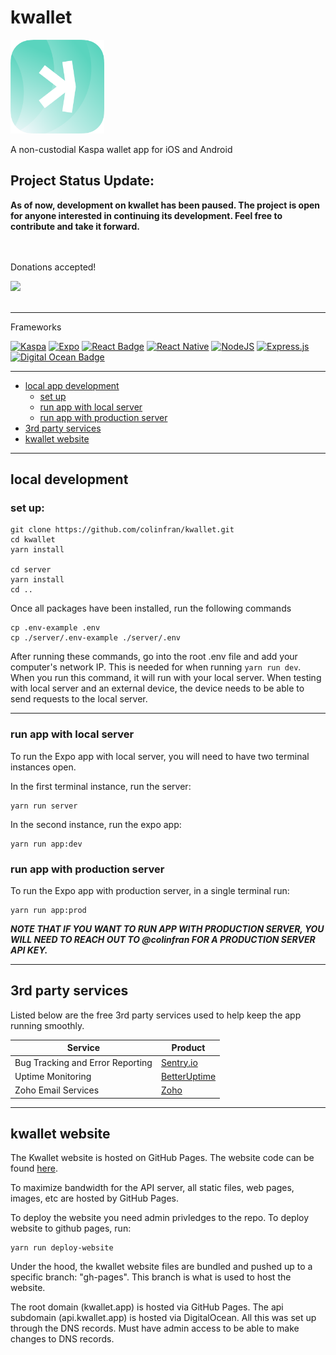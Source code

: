 
# kwallet
<a href="https://kwallet.app/?utm_source=github&utm_medium=github-readme" target="_blank">
  <img src="https://github.com/colinfran/kwallet/raw/main/assets/images/kwallet-icon-logo.png" style="height:150px" />
</a>

A non-custodial Kaspa wallet app for iOS and Android

## **Project Status Update:**

**As of now, development on kwallet has been paused. The project is open for anyone interested in continuing its development. Feel free to contribute and take it forward.**

<br/><br/>
Donations accepted!


<a href="https://kwallet.app/?utm_source=github&utm_medium=github-readme&donate=1" target="_blank">
  <img width="75px;" src="https://i.imgur.com/PoILazo.png">
</a><br/>
<br/>

---
Frameworks

[![Kaspa](https://img.shields.io/badge/KASPA-0AC18E?style=for-the-badge&logo=kaspa%20Cash&logoColor=white)](https://github.com/kaspanet/rusty-kaspa)
[![Expo](https://img.shields.io/badge/expo-1C1E24?style=for-the-badge&logo=expo&logoColor=#D04A37)](https://expo.dev/)
[![React Badge](https://img.shields.io/badge/React-20232A?style=for-the-badge&logo=react&logoColor=61DAFB)](https://react.dev/)
[![React Native](https://img.shields.io/badge/react_native-%2320232a.svg?style=for-the-badge&logo=react&logoColor=%2361DAFB)](https://reactnative.dev/)
[![NodeJS](https://img.shields.io/badge/node.js-6DA55F?style=for-the-badge&logo=node.js&logoColor=white)](https://nodejs.org/)
[![Express.js](https://img.shields.io/badge/express.js-%23404d59.svg?style=for-the-badge&logo=express&logoColor=%2361DAFB)](https://expressjs.com/)
[![Digital Ocean Badge](https://img.shields.io/badge/Digital_Ocean-0080FF?style=for-the-badge&logo=DigitalOcean&logoColor=white)](https://www.digitalocean.com/?refcode=999b77d579b6&utm_campaign=Referral_Invite)

---

 - [local app development](https://github.com/colinfran/kwallet#local-development)
	 - [set up](https://github.com/colinfran/kwallet#set-up)
	 - [run app with local server](https://github.com/colinfran/kwallet#run-app-with-local-server)
	 - [run app with production server](https://github.com/colinfran/kwallet#run-app-with-production-server)
 -  [3rd party services](https://github.com/colinfran/kwallet#3rd-party-services)
 - [kwallet website](https://github.com/colinfran/kwallet#kwallet-website)

---

## local development

### set up:
```
git clone https://github.com/colinfran/kwallet.git
cd kwallet
yarn install

cd server
yarn install
cd ..
```

Once all packages have been installed, run the following commands
```
cp .env-example .env
cp ./server/.env-example ./server/.env
```

After running these commands, go into the root .env file and add your computer's network IP. This is needed for when running `yarn run dev`. When you run this command, it will run with your local server. When testing with local server and an external device, the device needs to be able to send requests to the local server.

---

### run app with local server
To run the Expo app with local server, you will need to have two terminal instances open. 

In the first terminal instance, run the server:
```
yarn run server
```
In the second instance, run the expo app:
```
yarn run app:dev
```

### run app with production server
To run the Expo app with production server, in a single terminal run:
```
yarn run app:prod
```
***NOTE THAT IF YOU WANT TO RUN APP WITH PRODUCTION SERVER, YOU WILL NEED TO REACH OUT TO @colinfran FOR A PRODUCTION SERVER API KEY.***

---

## 3rd party services

Listed below are the free 3rd party services used to help keep the app running smoothly.

|               Service            |                   Product                 |
|----------------------------------|-------------------------------------------|
| Bug Tracking and Error Reporting | [Sentry.io](https://sentry.io/)           |
|         Uptime Monitoring        | [BetterUptime](https://betteruptime.com/) |
|        Zoho Email Services       | [Zoho](https://www.zoho.com/mail/)        |


---

## kwallet website

The Kwallet website is hosted on GitHub Pages. The website code can be found [here](https://github.com/colinfran/kwallet/tree/main/custom-apps/kwallet-website/).

To maximize bandwidth for the API server, all static files, web pages, images, etc are hosted by GitHub Pages.

To deploy the website you need admin privledges to the repo.
To deploy website to github pages, run:
```
yarn run deploy-website
```

Under the hood, the kwallet website files are bundled and pushed up to a specific branch: "gh-pages". This branch is what is used to host the website.

The root domain (kwallet.app) is hosted via GitHub Pages. The api subdomain (api.kwallet.app) is hosted via DigitalOcean.
All this was set up through the DNS records. Must have admin access to be able to make changes to DNS records.
